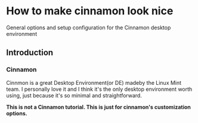 # How to make cinnamon look nice
General options and setup configuration for the Cinnamon desktop environment

## Introduction
### Cinnamon
Cinnmon is a great Desktop Environment(or DE) madeby the Linux Mint team. I personally love it and I think it's the only desktop environment worth using, just because it's so minimal and straightforward.

**This is not a Cinnamon tutorial. This is just for cinnamon's customization options.**
